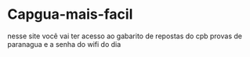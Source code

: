 # Capgua-mais-facil
nesse site você vai ter acesso ao gabarito de repostas do cpb provas de paranagua e a senha do wifi do dia
